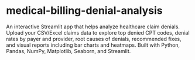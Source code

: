 # medical-billing-denial-analysis
An interactive Streamlit app that helps analyze healthcare claim denials. Upload your CSV/Excel claims data to explore top denied CPT codes, denial rates by payer and provider, root causes of denials, recommended fixes, and visual reports including bar charts and heatmaps. Built with Python, Pandas, NumPy, Matplotlib, Seaborn, and Streamlit.
